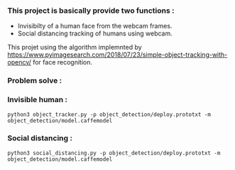 ### This project is basically provide two functions :
  - Invisibilty of a human face from the webcam frames.
  - Social distancing tracking of humans using webcam.

This projet using the algorithm implemnted by https://www.pyimagesearch.com/2018/07/23/simple-object-tracking-with-opencv/ for face recognition.

### Problem solve :<br>

### Invisible human :
```
python3 object_tracker.py -p object_detection/deploy.prototxt -m object_detection/model.caffemodel
```

### Social distancing :
```
python3 social_distancing.py -p object_detection/deploy.prototxt -m object_detection/model.caffemodel 
```
